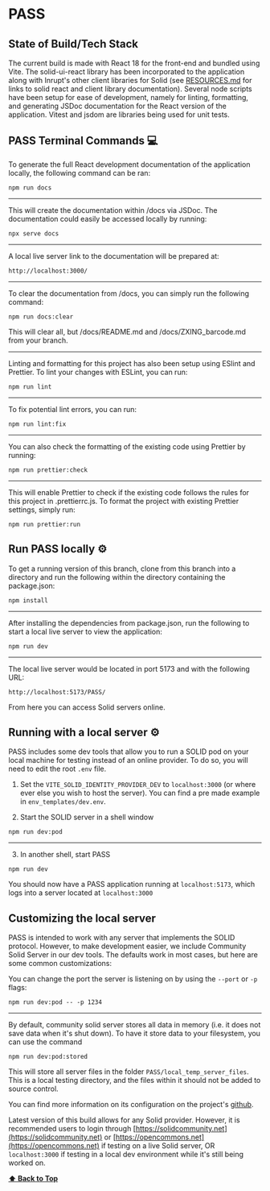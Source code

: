 # PASS

## State of Build/Tech Stack

The current build is made with React 18 for the front-end and bundled using Vite. The solid-ui-react library has been incorporated to the application along with Inrupt's other client libraries for Solid (see [RESOURCES.md](RESOURCES.md) for links to solid react and client library documentation). Several node scripts have been setup for ease of development, namely for linting, formatting, and generating JSDoc documentation for the React version of the application. Vitest and jsdom are libraries being used for unit tests.

## PASS Terminal Commands 💻
To generate the full React development documentation of the application locally, the following command can be ran:

```shell
npm run docs
```
---

This will create the documentation within /docs via JSDoc. The documentation could easily be accessed locally by running:

```shell
npx serve docs
```
---

A local live server link to the documentation will be prepared at:

```shell
http://localhost:3000/
```
---

To clear the documentation from /docs, you can simply run the following command:

```shell
npm run docs:clear
```

This will clear all, but /docs/README.md and /docs/ZXING_barcode.md from your branch.

---

Linting and formatting for this project has also been setup using ESlint and Prettier. To lint your changes with ESLint, you can run:

```shell
npm run lint
```
---

To fix potential lint errors, you can run:

```shell
npm run lint:fix
```
---

You can also check the formatting of the existing code using Prettier by running:

```shell
npm run prettier:check
```
---

This will enable Prettier to check if the existing code follows the rules for this project in .prettierrc.js. To format the project with existing Prettier settings, simply run:

```shell
npm run prettier:run
```

## Run PASS locally ⚙️

To get a running version of this branch, clone from this branch into a directory and run the following within the directory containing the package.json:

```shell
npm install
```
---

After installing the dependencies from package.json, run the following to start a local live server to view the application:

```shell
npm run dev
```
---

The local live server would be located in port 5173 and with the following URL:

```shell
http://localhost:5173/PASS/
```

From here you can access Solid servers online.

## Running with a local server ⚙️

PASS includes some dev tools that allow you to run a SOLID pod on your local machine for testing instead of an online provider.
To do so, you will need to edit the root `.env` file.

1. Set the `VITE_SOLID_IDENTITY_PROVIDER_DEV` to `localhost:3000` (or where ever else you wish to host the server). You can find a pre made example in `env_templates/dev.env`.

2. Start the SOLID server in a shell window

```shell
npm run dev:pod
```

---

3. In another shell, start PASS

```shell
npm run dev
```

You should now have a PASS application running at `localhost:5173`, which logs into a server located at `localhost:3000`

## Customizing the local server

PASS is intended to work with any server that implements the SOLID protocol. However, to make development easier, we include Community Solid Server in our dev tools. The defaults work in most cases, but here are some common customizations:

You can change the port the server is listening on by using the `--port` or `-p` flags:

```shell
npm run dev:pod -- -p 1234
```
---

By default, community solid server stores all data in memory (i.e. it does not save data when it's shut down). To have it store data to your filesystem, you can use the command

```shell
npm run dev:pod:stored
```

This will store all server files in the folder `PASS/local_temp_server_files`. This is a local testing directory, and the files within it should not be added to source control.

You can find more information on its configuration on the project's [github](https://github.com/CommunitySolidServer/CommunitySolidServer#configuring-the-server).

Latest version of this build allows for any Solid provider. However, it is recommended users to login through [https://solidcommunity.net](https://solidcommunity.net) or [https://opencommons.net](https://opencommons.net) if testing on a live Solid server, OR `localhost:3000` if testing in a local dev environment while it's still being worked on.

**[⬆️ Back to Top](#pass)**
